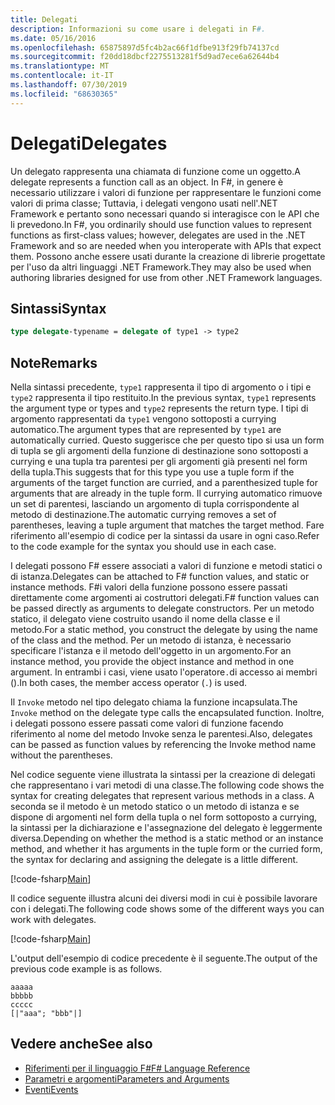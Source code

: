 ```yaml
---
title: Delegati
description: Informazioni su come usare i delegati in F#.
ms.date: 05/16/2016
ms.openlocfilehash: 65875897d5fc4b2ac66f1dfbe913f29fb74137cd
ms.sourcegitcommit: f20dd18dbcf2275513281f5d9ad7ece6a62644b4
ms.translationtype: MT
ms.contentlocale: it-IT
ms.lasthandoff: 07/30/2019
ms.locfileid: "68630365"
---
```

# <a name="delegates"></a><span data-ttu-id="ee55a-103">Delegati</span><span class="sxs-lookup"><span data-stu-id="ee55a-103">Delegates</span></span>

<span data-ttu-id="ee55a-104">Un delegato rappresenta una chiamata di funzione come un oggetto.</span><span class="sxs-lookup"><span data-stu-id="ee55a-104">A delegate represents a function call as an object.</span></span> <span data-ttu-id="ee55a-105">In F#, in genere è necessario utilizzare i valori di funzione per rappresentare le funzioni come valori di prima classe; Tuttavia, i delegati vengono usati nell'.NET Framework e pertanto sono necessari quando si interagisce con le API che li prevedono.</span><span class="sxs-lookup"><span data-stu-id="ee55a-105">In F#, you ordinarily should use function values to represent functions as first-class values; however, delegates are used in the .NET Framework and so are needed when you interoperate with APIs that expect them.</span></span> <span data-ttu-id="ee55a-106">Possono anche essere usati durante la creazione di librerie progettate per l'uso da altri linguaggi .NET Framework.</span><span class="sxs-lookup"><span data-stu-id="ee55a-106">They may also be used when authoring libraries designed for use from other .NET Framework languages.</span></span>

## <a name="syntax"></a><span data-ttu-id="ee55a-107">Sintassi</span><span class="sxs-lookup"><span data-stu-id="ee55a-107">Syntax</span></span>

```fsharp
type delegate-typename = delegate of type1 -> type2
```

## <a name="remarks"></a><span data-ttu-id="ee55a-108">Note</span><span class="sxs-lookup"><span data-stu-id="ee55a-108">Remarks</span></span>

<span data-ttu-id="ee55a-109">Nella sintassi precedente, `type1` rappresenta il tipo di argomento o i tipi e `type2` rappresenta il tipo restituito.</span><span class="sxs-lookup"><span data-stu-id="ee55a-109">In the previous syntax, `type1` represents the argument type or types and `type2` represents the return type.</span></span> <span data-ttu-id="ee55a-110">I tipi di argomento rappresentati da `type1` vengono sottoposti a currying automatico.</span><span class="sxs-lookup"><span data-stu-id="ee55a-110">The argument types that are represented by `type1` are automatically curried.</span></span> <span data-ttu-id="ee55a-111">Questo suggerisce che per questo tipo si usa un form di tupla se gli argomenti della funzione di destinazione sono sottoposti a currying e una tupla tra parentesi per gli argomenti già presenti nel form della tupla.</span><span class="sxs-lookup"><span data-stu-id="ee55a-111">This suggests that for this type you use a tuple form if the arguments of the target function are curried, and a parenthesized tuple for arguments that are already in the tuple form.</span></span> <span data-ttu-id="ee55a-112">Il currying automatico rimuove un set di parentesi, lasciando un argomento di tupla corrispondente al metodo di destinazione.</span><span class="sxs-lookup"><span data-stu-id="ee55a-112">The automatic currying removes a set of parentheses, leaving a tuple argument that matches the target method.</span></span> <span data-ttu-id="ee55a-113">Fare riferimento all'esempio di codice per la sintassi da usare in ogni caso.</span><span class="sxs-lookup"><span data-stu-id="ee55a-113">Refer to the code example for the syntax you should use in each case.</span></span>

<span data-ttu-id="ee55a-114">I delegati possono F# essere associati a valori di funzione e metodi statici o di istanza.</span><span class="sxs-lookup"><span data-stu-id="ee55a-114">Delegates can be attached to F# function values, and static or instance methods.</span></span> <span data-ttu-id="ee55a-115">F#i valori della funzione possono essere passati direttamente come argomenti ai costruttori delegati.</span><span class="sxs-lookup"><span data-stu-id="ee55a-115">F# function values can be passed directly as arguments to delegate constructors.</span></span> <span data-ttu-id="ee55a-116">Per un metodo statico, il delegato viene costruito usando il nome della classe e il metodo.</span><span class="sxs-lookup"><span data-stu-id="ee55a-116">For a static method, you construct the delegate by using the name of the class and the method.</span></span> <span data-ttu-id="ee55a-117">Per un metodo di istanza, è necessario specificare l'istanza e il metodo dell'oggetto in un argomento.</span><span class="sxs-lookup"><span data-stu-id="ee55a-117">For an instance method, you provide the object instance and method in one argument.</span></span> <span data-ttu-id="ee55a-118">In entrambi i casi, viene usato l'operatore`.`di accesso ai membri ().</span><span class="sxs-lookup"><span data-stu-id="ee55a-118">In both cases, the member access operator (`.`) is used.</span></span>

<span data-ttu-id="ee55a-119">Il `Invoke` metodo nel tipo delegato chiama la funzione incapsulata.</span><span class="sxs-lookup"><span data-stu-id="ee55a-119">The `Invoke` method on the delegate type calls the encapsulated function.</span></span> <span data-ttu-id="ee55a-120">Inoltre, i delegati possono essere passati come valori di funzione facendo riferimento al nome del metodo Invoke senza le parentesi.</span><span class="sxs-lookup"><span data-stu-id="ee55a-120">Also, delegates can be passed as function values by referencing the Invoke method name without the parentheses.</span></span>

<span data-ttu-id="ee55a-121">Nel codice seguente viene illustrata la sintassi per la creazione di delegati che rappresentano i vari metodi di una classe.</span><span class="sxs-lookup"><span data-stu-id="ee55a-121">The following code shows the syntax for creating delegates that represent various methods in a class.</span></span> <span data-ttu-id="ee55a-122">A seconda se il metodo è un metodo statico o un metodo di istanza e se dispone di argomenti nel form della tupla o nel form sottoposto a currying, la sintassi per la dichiarazione e l'assegnazione del delegato è leggermente diversa.</span><span class="sxs-lookup"><span data-stu-id="ee55a-122">Depending on whether the method is a static method or an instance method, and whether it has arguments in the tuple form or the curried form, the syntax for declaring and assigning the delegate is a little different.</span></span>

[!code-fsharp[Main](~/samples/snippets/fsharp/lang-ref-2/snippet4201.fs)]

<span data-ttu-id="ee55a-123">Il codice seguente illustra alcuni dei diversi modi in cui è possibile lavorare con i delegati.</span><span class="sxs-lookup"><span data-stu-id="ee55a-123">The following code shows some of the different ways you can work with delegates.</span></span>

[!code-fsharp[Main](~/samples/snippets/fsharp/lang-ref-2/snippet4202.fs)]

<span data-ttu-id="ee55a-124">L'output dell'esempio di codice precedente è il seguente.</span><span class="sxs-lookup"><span data-stu-id="ee55a-124">The output of the previous code example is as follows.</span></span>

```console
aaaaa
bbbbb
ccccc
[|"aaa"; "bbb"|]
```

## <a name="see-also"></a><span data-ttu-id="ee55a-125">Vedere anche</span><span class="sxs-lookup"><span data-stu-id="ee55a-125">See also</span></span>

- [<span data-ttu-id="ee55a-126">Riferimenti per il linguaggio F#</span><span class="sxs-lookup"><span data-stu-id="ee55a-126">F# Language Reference</span></span>](index.md)
- [<span data-ttu-id="ee55a-127">Parametri e argomenti</span><span class="sxs-lookup"><span data-stu-id="ee55a-127">Parameters and Arguments</span></span>](parameters-and-arguments.md)
- [<span data-ttu-id="ee55a-128">Eventi</span><span class="sxs-lookup"><span data-stu-id="ee55a-128">Events</span></span>](./members/events.md)
